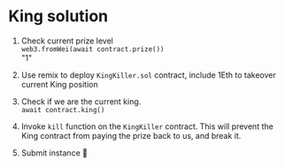 # King solution

1. Check current prize level  
`web3.fromWei(await contract.prize())`  
"1"

2. Use remix to deploy `KingKiller.sol` contract, include 1Eth to takeover current King position

3. Check if we are the current king.  
`await contract.king()`  

3. Invoke `kill` function on the `KingKiller` contract. This will prevent the King contract from paying the prize back to us, and break it.

4. Submit instance 🎉  

